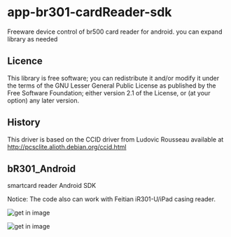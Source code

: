 # app-br301-cardReader-sdk
Freeware device control of br500 card reader for android. you can expand library as needed

Licence
-------

This library is free software; you can redistribute it and/or
modify it under the terms of the GNU Lesser General Public
License as published by the Free Software Foundation; either
version 2.1 of the License, or (at your option) any later version.

History
-------

This driver is based on the CCID driver from Ludovic Rousseau available at http://pcsclite.alioth.debian.org/ccid.html

bR301_Android
-------

smartcard reader Android SDK

Notice: The code also can work with Feitian iR301-U/iPad casing reader.


![get in image](../master/a1.png)

![get in image](../master/a2.jpg)
